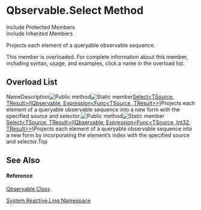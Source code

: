 # Qbservable.Select Method

Include Protected Members  
Include Inherited Members

Projects each element of a queryable observable sequence.

This member is overloaded. For complete information about this member, including syntax, usage, and examples, click a name in the overload list.

## Overload List

NameDescription![Public method](images\Hh303103.pubmethod(en-us,VS.103).gif "Public method")![Static member](images\Hh244319.static(en-us,VS.103).gif "Static member")[Select<TSource, TResult>(IQbservable<TSource>, Expression<Func<TSource, TResult>>)](https://msdn.microsoft.com/en-us/library/m:system.reactive.linq.qbservable.select%60%602(system.reactive.linq.iqbservable%7b%60%600%7d%2csystem.linq.expressions.expression%7bsystem.func%7b%60%600%2c%60%601%7d%7d)(v=VS.103))Projects each element of a queryable observable sequence into a new form with the specified source and selector.![Public method](images\Hh303103.pubmethod(en-us,VS.103).gif "Public method")![Static member](images\Hh244319.static(en-us,VS.103).gif "Static member")[Select<TSource, TResult>(IQbservable<TSource>, Expression<Func<TSource, Int32, TResult>>)](https://msdn.microsoft.com/en-us/library/m:system.reactive.linq.qbservable.select%60%602(system.reactive.linq.iqbservable%7b%60%600%7d%2csystem.linq.expressions.expression%7bsystem.func%7b%60%600%2csystem.int32%2c%60%601%7d%7d)(v=VS.103))Projects each element of a queryable observable sequence into a new form by incorporating the element’s index with the specified source and selector.Top

## See Also

#### Reference

[Qbservable Class](Qbservable\Qbservable.md)

[System.Reactive.Linq Namespace](System.Reactive.Linq\System.Reactive.Linq.md)
